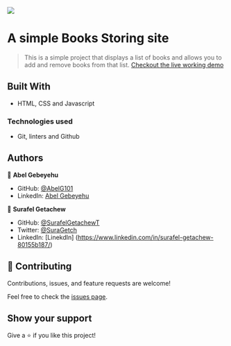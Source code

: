 
![](https://img.shields.io/badge/Microverse-blueviolet)

# A simple Books Storing site 

> This is a simple project that displays a list of books and allows you to add and remove books from that list.
> [Checkout the live working demo](https://abelg101.github.io/Awesome-Books/)

## Built With

- HTML, CSS and Javascript

### Technologies used 
- Git, linters and Github  

## Authors

👤 **Abel Gebeyehu**

- GitHub: [@AbelG101](https://github.com/AbelG101)
- LinkedIn: [Abel Gebeyehu](https://www.linkedin.com/in/abel-gebeyehu-779743183/)

👤 **Surafel Getachew**

- GitHub: [@SurafelGetachewT](https://github.com/SurafelGetachewT)
- Twitter: [@SuraGetch](https://twitter.com/SuraGetch)
- LinkedIn: [LinekdIn] (https://www.linkedin.com/in/surafel-getachew-80155b187/)

## 🤝 Contributing

Contributions, issues, and feature requests are welcome!

Feel free to check the [issues page](../../issues/).

## Show your support

Give a ⭐️ if you like this project!
